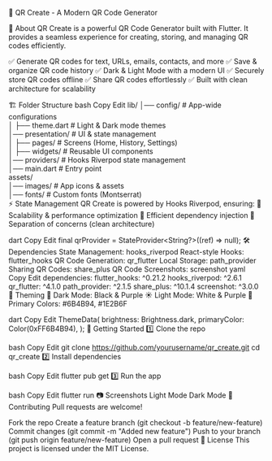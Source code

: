 🚀 QR Create - A Modern QR Code Generator



📖 About
QR Create is a powerful QR Code Generator built with Flutter. It provides a seamless experience for creating, storing, and managing QR codes efficiently.

✅ Generate QR codes for text, URLs, emails, contacts, and more
✅ Save & organize QR code history
✅ Dark & Light Mode with a modern UI
✅ Securely store QR codes offline
✅ Share QR codes effortlessly
✅ Built with clean architecture for scalability

🏗️ Folder Structure
bash
Copy
Edit
lib/
│── config/                # App-wide configurations  
│   ├── theme.dart         # Light & Dark mode themes  
│── presentation/          # UI & state management  
│   ├── pages/             # Screens (Home, History, Settings)  
│   ├── widgets/           # Reusable UI components  
│── providers/         # Hooks Riverpod state management  
│── main.dart              # Entry point  
assets/  
│── images/                # App icons & assets  
│── fonts/                 # Custom fonts (Montserrat)  
⚡ State Management
QR Create is powered by Hooks Riverpod, ensuring:
📌 Scalability & performance optimization
📌 Efficient dependency injection
📌 Separation of concerns (clean architecture)

dart
Copy
Edit
final qrProvider = StateProvider<String?>((ref) => null);
🛠️ Dependencies
State Management: hooks_riverpod
React-style Hooks: flutter_hooks
QR Code Generation: qr_flutter
Local Storage: path_provider
Sharing QR Codes: share_plus
QR Code Screenshots: screenshot
yaml
Copy
Edit
dependencies:
  flutter_hooks: ^0.21.2
  hooks_riverpod: ^2.6.1
  qr_flutter: ^4.1.0
  path_provider: ^2.1.5
  share_plus: ^10.1.4
  screenshot: ^3.0.0
🎨 Theming
🌙 Dark Mode: Black & Purple
☀️ Light Mode: White & Purple
🎨 Primary Colors: #6B4B94, #1E2B6F

dart
Copy
Edit
ThemeData(
  brightness: Brightness.dark,
  primaryColor: Color(0xFF6B4B94),
);
🚀 Getting Started
1️⃣ Clone the repo

bash
Copy
Edit
git clone https://github.com/yourusername/qr_create.git
cd qr_create
2️⃣ Install dependencies

bash
Copy
Edit
flutter pub get
3️⃣ Run the app

bash
Copy
Edit
flutter run
📷 Screenshots
Light Mode	Dark Mode
🤝 Contributing
Pull requests are welcome!

Fork the repo
Create a feature branch (git checkout -b feature/new-feature)
Commit changes (git commit -m "Added new feature")
Push to your branch (git push origin feature/new-feature)
Open a pull request
📜 License
This project is licensed under the MIT License.